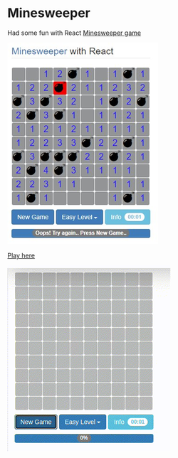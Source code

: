 
# Minesweeper   
Had some fun with React [Minesweeper game](https://en.wikipedia.org/wiki/Minesweeper_(video_game))

![Screenshot](https://github.com/shvechkov/default/blob/master/minesweeper.jpg?raw=true)

[Play here](https://shvechkov.github.io/default/) 

![action](play.gif)





